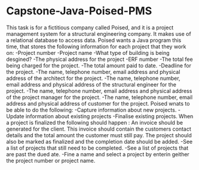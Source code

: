# Capstone-Java-Poised-PMS

This task is for a fictitious company called Poised, and it is a project management system for a structural engineering company. It makes use of a relational database to access data. Poised wants a Java program this time, that stores the following information for each project that they work on:
-Project number
-Project name
-What type of building is being desgined?
-The physical address for the project
-ERF number
-The total fee being charged for the project.
-The total amount paid to date.
-Deadline for the project.
-The name, telephone number, email address and physical address of the architect for the project.
-The name, telephone number, email address and physical address of the structural engineer for the project.
-The name, telephone number, email address and physical address of the project manager for the project.
-The name, telephone number, email address and physical address of customer for the project.
Poised wnats to be able to do the following: 
-Capture information about new projects.
-Update information about existing projects
-Finalise existing projects. When a project is finalized the following should happen : An invoice should be generated for the client. This invoice should contain the customers contact details and the total amount the customer must still pay. The project should also be marked as finalized and the completion date should be added. 
-See a list of projects that still need to be completed.
-See a list of projects that are past the dued ate.
-Fine a name and select a project by enterin geither the project number or project name.




